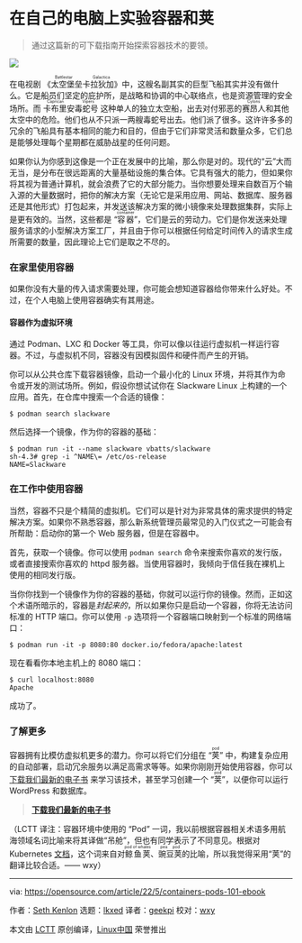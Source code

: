[#]: subject: "Experiment with containers and pods on your own computer"
[#]: via: "https://opensource.com/article/22/5/containers-pods-101-ebook"
[#]: author: "Seth Kenlon https://opensource.com/users/seth"
[#]: collector: "lkxed"
[#]: translator: "geekpi"
[#]: reviewer: "wxy"
[#]: publisher: "wxy"
[#]: url: "https://linux.cn/article-14591-1.html"

在自己的电脑上实验容器和荚
======

> 通过这篇新的可下载指南开始探索容器技术的要领。

![](https://img.linux.net.cn/data/attachment/album/202205/14/102808n8u3pkff174431v7.jpg)

在电视剧 《<ruby>太空堡垒卡拉狄加<rt>Battlestar Galactica</rt></ruby>》中，这艘名副其实的巨型飞船其实并没有做什么。它是船员们坚定的庇护所，是战略和协调的中心联络点，也是资源管理的安全场所。而 <ruby>卡布里安毒蛇号<rt>Caprican Vipers</rt></ruby> 这种单人的独立太空船，出去对付邪恶的<ruby>赛昂人<rt>Cylons</rt></ruby>和其他太空中的危险。他们也从不只派一两艘毒蛇号出去。他们派了很多。这许许多多的冗余的飞船具有基本相同的能力和目的，但由于它们非常灵活和数量众多，它们总是能够处理每个星期都在威胁战星的任何问题。

如果你认为你感到这像是一个正在发展中的比喻，那么你是对的。现代的“云”大而无当，是分布在很远距离的大量基础设施的集合体。它具有强大的能力，但如果你将其视为普通计算机，就会浪费了它的大部分能力。当你想要处理来自数百万个输入源的大量数据时，把你的解决方案（无论它是采用应用、网站、数据库、服务器还是其他形式）打包起来，并发送该解决方案的微小镜像来处理数据集群，实际上是更有效的。当然，这些都是 “<ruby>容器<rt>container</rt></ruby>”，它们是云的劳动力。它们是你发送来处理服务请求的小型解决方案工厂，并且由于你可以根据任何给定时间传入的请求生成所需要的数量，因此理论上它们是取之不尽的。

### 在家里使用容器

如果你没有大量的传入请求需要处理，你可能会想知道容器给你带来什么好处。不过，在个人电脑上使用容器确实有其用途。

#### 容器作为虚拟环境

通过 Podman、LXC 和 Docker 等工具，你可以像以往运行虚拟机一样运行容器。不过，与虚拟机不同，容器没有因模拟固件和硬件而产生的开销。

你可以从公共仓库下载容器镜像，启动一个最小化的 Linux 环境，并将其作为命令或开发的测试场所。例如，假设你想试试你在 Slackware Linux 上构建的一个应用。首先，在仓库中搜索一个合适的镜像：

```
$ podman search slackware
```

然后选择一个镜像，作为你的容器的基础：

```
$ podman run -it --name slackware vbatts/slackware
sh-4.3# grep -i ^NAME\= /etc/os-release
NAME=Slackware
```

### 在工作中使用容器

当然，容器不只是个精简的虚拟机。它们可以是针对为非常具体的需求提供的特定解决方案。如果你不熟悉容器，那么新系统管理员最常见的入门仪式之一可能会有所帮助：启动你的第一个 Web 服务器，但是在容器中。

首先，获取一个镜像。你可以使用 `podman search` 命令来搜索你喜欢的发行版，或者直接搜索你喜欢的 httpd 服务器。当使用容器时，我倾向于信任我在裸机上使用的相同发行版。

当你你找到一个镜像作为你的容器的基础，你就可以运行你的镜像。然而，正如这个术语所暗示的，容器是*封起来的*，所以如果你只是启动一个容器，你将无法访问标准的 HTTP 端口。你可以使用 `-p` 选项将一个容器端口映射到一个标准的网络端口：

```
$ podman run -it -p 8080:80 docker.io/fedora/apache:latest
```

现在看看你本地主机上的 8080 端口：

```
$ curl localhost:8080
Apache
```

成功了。

### 了解更多

容器拥有比模仿虚拟机更多的潜力。你可以将它们分组在 “<ruby>荚<rt>pod<rt></ruby>” 中，构建复杂应用的自动部署，启动冗余服务以满足高需求等等。如果你刚刚开始使用容器，你可以 [下载我们最新的电子书][2] 来学习该技术，甚至学习创建一个 “<ruby>荚<rt>pod<rt></ruby>”，以便你可以运行 WordPress 和数据库。

> **[下载我们最新的电子书][2]**

（LCTT 译注：容器环境中使用的 “Pod” 一词，我以前根据容器相关术语多用航海领域名词比喻来将其译做“吊舱”，但也有同学表示了不同意见。根据对 Kubernetes [文档][3]，这个词来自对<ruby>鲸鱼荚<rt>pod of whales</rt></ruby>、<ruby>豌豆荚<rt>pea pod</rt></ruby>的比喻，所以我觉得采用“荚”的翻译比较合适。—— wxy）

--------------------------------------------------------------------------------

via: https://opensource.com/article/22/5/containers-pods-101-ebook

作者：[Seth Kenlon][a]
选题：[lkxed][b]
译者：[geekpi](https://github.com/geekpi)
校对：[wxy](https://github.com/wxy)

本文由 [LCTT](https://github.com/LCTT/TranslateProject) 原创编译，[Linux中国](https://linux.cn/) 荣誉推出

[a]: https://opensource.com/users/seth
[b]: https://github.com/lkxed
[1]: https://opensource.com/sites/default/files/lead-images/tips_map_guide_ebook_help_troubleshooting_lightbulb_520.png
[2]: https://opensource.com/downloads/containers-pods-101-ebook
[3]: https://kubernetes.io/docs/concepts/workloads/pods/#:~:text=A%20Pod%20\(as%20in%20a,run%20in%20a%20shared%20context.